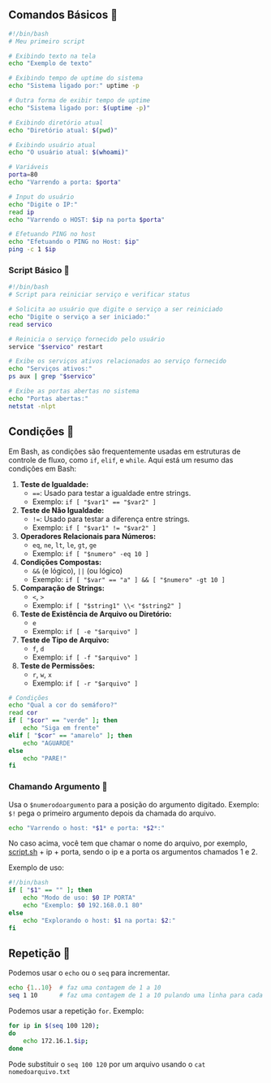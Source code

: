 ## **Comandos Básicos** 🚀

```bash
#!/bin/bash
# Meu primeiro script

# Exibindo texto na tela
echo "Exemplo de texto"

# Exibindo tempo de uptime do sistema
echo "Sistema ligado por:" uptime -p

# Outra forma de exibir tempo de uptime
echo "Sistema ligado por: $(uptime -p)"

# Exibindo diretório atual
echo "Diretório atual: $(pwd)"

# Exibindo usuário atual
echo "O usuário atual: $(whoami)"

# Variáveis
porta=80
echo "Varrendo a porta: $porta"

# Input do usuário
echo "Digite o IP:"
read ip
echo "Varrendo o HOST: $ip na porta $porta"

# Efetuando PING no host
echo "Efetuando o PING no Host: $ip"
ping -c 1 $ip
```

### **Script Básico** 🔄

```bash
#!/bin/bash
# Script para reiniciar serviço e verificar status

# Solicita ao usuário que digite o serviço a ser reiniciado
echo "Digite o serviço a ser iniciado:"
read servico

# Reinicia o serviço fornecido pelo usuário
service "$servico" restart

# Exibe os serviços ativos relacionados ao serviço fornecido
echo "Serviços ativos:"
ps aux | grep "$servico"

# Exibe as portas abertas no sistema
echo "Portas abertas:"
netstat -nlpt
```

## **Condições** 🛑

Em Bash, as condições são frequentemente usadas em estruturas de controle de fluxo, como `if`, `elif`, e `while`. Aqui está um resumo das condições em Bash:

1. **Teste de Igualdade:**
   - `==`: Usado para testar a igualdade entre strings.
   - Exemplo: `if [ "$var1" == "$var2" ]`
2. **Teste de Não Igualdade:**
   - `!=`: Usado para testar a diferença entre strings.
   - Exemplo: `if [ "$var1" != "$var2" ]`
3. **Operadores Relacionais para Números:**
   - `eq`, `ne`, `lt`, `le`, `gt`, `ge`
   - Exemplo: `if [ "$numero" -eq 10 ]`
4. **Condições Compostas:**
   - `&&` (e lógico), `||` (ou lógico)
   - Exemplo: `if [ "$var" == "a" ] && [ "$numero" -gt 10 ]`
5. **Comparação de Strings:**
   - `<`, `>`
   - Exemplo: `if [ "$string1" \\< "$string2" ]`
6. **Teste de Existência de Arquivo ou Diretório:**
   - `e`
   - Exemplo: `if [ -e "$arquivo" ]`
7. **Teste de Tipo de Arquivo:**
   - `f`, `d`
   - Exemplo: `if [ -f "$arquivo" ]`
8. **Teste de Permissões:**
   - `r`, `w`, `x`
   - Exemplo: `if [ -r "$arquivo" ]`

```bash
# Condições
echo "Qual a cor do semáforo?"
read cor
if [ "$cor" == "verde" ]; then
    echo "Siga em frente"
elif [ "$cor" == "amarelo" ]; then
    echo "AGUARDE"
else
    echo "PARE!"
fi
```

### **Chamando Argumento** 🎤

Usa o `$numerodoargumento` para a posição do argumento digitado. Exemplo: `$!` pega o primeiro argumento depois da chamada do arquivo.

```bash
echo "Varrendo o host: *$1* e porta: *$2*:"
```

No caso acima, você tem que chamar o nome do arquivo, por exemplo, [script.sh](http://script.sh) + ip + porta, sendo o ip e a porta os argumentos chamados 1 e 2.

Exemplo de uso:

```bash
#!/bin/bash
if [ "$1" == "" ]; then
    echo "Modo de uso: $0 IP PORTA"
    echo "Exemplo: $0 192.168.0.1 80"
else
    echo "Explorando o host: $1 na porta: $2:"
fi
```

## **Repetição** 🔁

Podemos usar o `echo` ou o `seq` para incrementar.

```bash
echo {1..10}  # faz uma contagem de 1 a 10
seq 1 10      # faz uma contagem de 1 a 10 pulando uma linha para cada número
```

Podemos usar a repetição `for`. Exemplo:

```bash
for ip in $(seq 100 120);
do
    echo 172.16.1.$ip;
done
```

Pode substituir o `seq 100 120` por um arquivo usando o `cat nomedoarquivo.txt`
